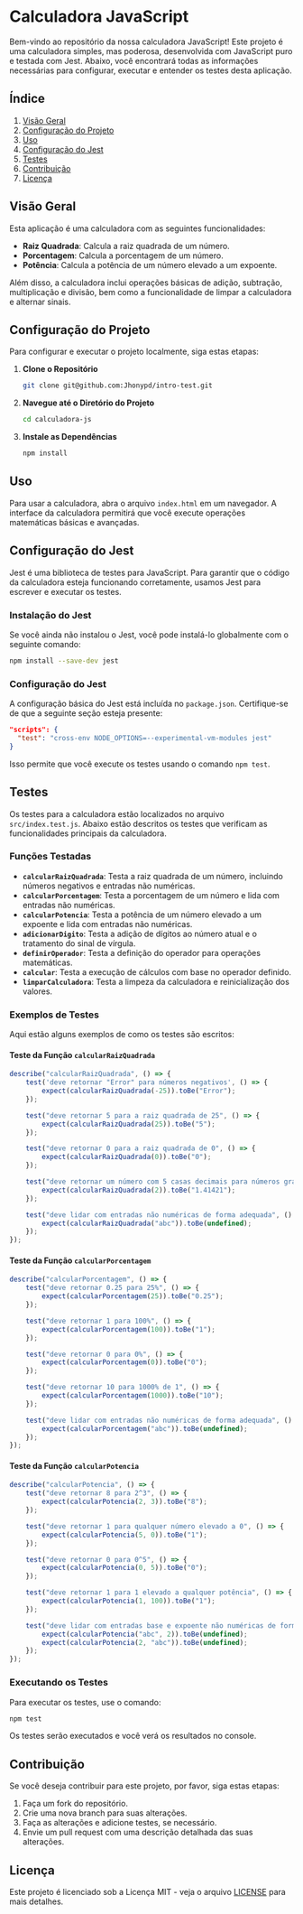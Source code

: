 <!-- @format -->

# Calculadora JavaScript

Bem-vindo ao repositório da nossa calculadora JavaScript! Este projeto é uma calculadora simples, mas poderosa, desenvolvida com JavaScript puro e testada com Jest. Abaixo, você encontrará todas as informações necessárias para configurar, executar e entender os testes desta aplicação.

## Índice

1. [Visão Geral](#visão-geral)
2. [Configuração do Projeto](#configuração-do-projeto)
3. [Uso](#uso)
4. [Configuração do Jest](#configuração-do-jest)
5. [Testes](#testes)
6. [Contribuição](#contribuição)
7. [Licença](#licença)

## Visão Geral

Esta aplicação é uma calculadora com as seguintes funcionalidades:

- **Raiz Quadrada**: Calcula a raiz quadrada de um número.
- **Porcentagem**: Calcula a porcentagem de um número.
- **Potência**: Calcula a potência de um número elevado a um expoente.

Além disso, a calculadora inclui operações básicas de adição, subtração, multiplicação e divisão, bem como a funcionalidade de limpar a calculadora e alternar sinais.

## Configuração do Projeto

Para configurar e executar o projeto localmente, siga estas etapas:

1. **Clone o Repositório**

   ```bash
   git clone git@github.com:Jhonypd/intro-test.git
   ```

2. **Navegue até o Diretório do Projeto**

   ```bash
   cd calculadora-js
   ```

3. **Instale as Dependências**

   ```bash
   npm install
   ```

## Uso

Para usar a calculadora, abra o arquivo `index.html` em um navegador. A interface da calculadora permitirá que você execute operações matemáticas básicas e avançadas.

## Configuração do Jest

Jest é uma biblioteca de testes para JavaScript. Para garantir que o código da calculadora esteja funcionando corretamente, usamos Jest para escrever e executar os testes.

### Instalação do Jest

Se você ainda não instalou o Jest, você pode instalá-lo globalmente com o seguinte comando:

```bash
npm install --save-dev jest
```

### Configuração do Jest

A configuração básica do Jest está incluída no `package.json`. Certifique-se de que a seguinte seção esteja presente:

```json
"scripts": {
  "test": "cross-env NODE_OPTIONS=--experimental-vm-modules jest"
}
```

Isso permite que você execute os testes usando o comando `npm test`.

## Testes

Os testes para a calculadora estão localizados no arquivo `src/index.test.js`. Abaixo estão descritos os testes que verificam as funcionalidades principais da calculadora.

### Funções Testadas

- **`calcularRaizQuadrada`**: Testa a raiz quadrada de um número, incluindo números negativos e entradas não numéricas.
- **`calcularPorcentagem`**: Testa a porcentagem de um número e lida com entradas não numéricas.
- **`calcularPotencia`**: Testa a potência de um número elevado a um expoente e lida com entradas não numéricas.
- **`adicionarDigito`**: Testa a adição de dígitos ao número atual e o tratamento do sinal de vírgula.
- **`definirOperador`**: Testa a definição do operador para operações matemáticas.
- **`calcular`**: Testa a execução de cálculos com base no operador definido.
- **`limparCalculadora`**: Testa a limpeza da calculadora e reinicialização dos valores.

### Exemplos de Testes

Aqui estão alguns exemplos de como os testes são escritos:

#### Teste da Função `calcularRaizQuadrada`

```javascript
describe("calcularRaizQuadrada", () => {
	test('deve retornar "Error" para números negativos', () => {
		expect(calcularRaizQuadrada(-25)).toBe("Error");
	});

	test("deve retornar 5 para a raiz quadrada de 25", () => {
		expect(calcularRaizQuadrada(25)).toBe("5");
	});

	test("deve retornar 0 para a raiz quadrada de 0", () => {
		expect(calcularRaizQuadrada(0)).toBe("0");
	});

	test("deve retornar um número com 5 casas decimais para números grandes", () => {
		expect(calcularRaizQuadrada(2)).toBe("1.41421");
	});

	test("deve lidar com entradas não numéricas de forma adequada", () => {
		expect(calcularRaizQuadrada("abc")).toBe(undefined);
	});
});
```

#### Teste da Função `calcularPorcentagem`

```javascript
describe("calcularPorcentagem", () => {
	test("deve retornar 0.25 para 25%", () => {
		expect(calcularPorcentagem(25)).toBe("0.25");
	});

	test("deve retornar 1 para 100%", () => {
		expect(calcularPorcentagem(100)).toBe("1");
	});

	test("deve retornar 0 para 0%", () => {
		expect(calcularPorcentagem(0)).toBe("0");
	});

	test("deve retornar 10 para 1000% de 1", () => {
		expect(calcularPorcentagem(1000)).toBe("10");
	});

	test("deve lidar com entradas não numéricas de forma adequada", () => {
		expect(calcularPorcentagem("abc")).toBe(undefined);
	});
});
```

#### Teste da Função `calcularPotencia`

```javascript
describe("calcularPotencia", () => {
	test("deve retornar 8 para 2^3", () => {
		expect(calcularPotencia(2, 3)).toBe("8");
	});

	test("deve retornar 1 para qualquer número elevado a 0", () => {
		expect(calcularPotencia(5, 0)).toBe("1");
	});

	test("deve retornar 0 para 0^5", () => {
		expect(calcularPotencia(0, 5)).toBe("0");
	});

	test("deve retornar 1 para 1 elevado a qualquer potência", () => {
		expect(calcularPotencia(1, 100)).toBe("1");
	});

	test("deve lidar com entradas base e expoente não numéricas de forma adequada", () => {
		expect(calcularPotencia("abc", 2)).toBe(undefined);
		expect(calcularPotencia(2, "abc")).toBe(undefined);
	});
});
```

### Executando os Testes

Para executar os testes, use o comando:

```bash
npm test
```

Os testes serão executados e você verá os resultados no console.

## Contribuição

Se você deseja contribuir para este projeto, por favor, siga estas etapas:

1. Faça um fork do repositório.
2. Crie uma nova branch para suas alterações.
3. Faça as alterações e adicione testes, se necessário.
4. Envie um pull request com uma descrição detalhada das suas alterações.

## Licença

Este projeto é licenciado sob a Licença MIT - veja o arquivo [LICENSE](LICENSE) para mais detalhes.
